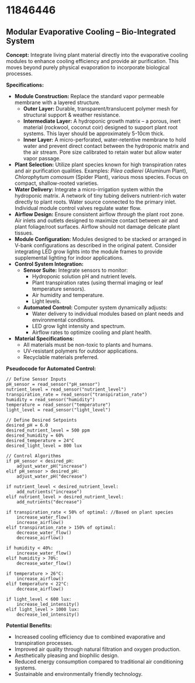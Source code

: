 # 11846446

## Modular Evaporative Cooling – Bio-Integrated System

**Concept:** Integrate living plant material directly into the evaporative cooling modules to enhance cooling efficiency and provide air purification. This moves beyond purely physical evaporation to incorporate biological processes.

**Specifications:**

*   **Module Construction:** Replace the standard vapor permeable membrane with a layered structure.
    *   **Outer Layer:** Durable, transparent/translucent polymer mesh for structural support & weather resistance.
    *   **Intermediate Layer:**  A hydroponic growth matrix – a porous, inert material (rockwool, coconut coir) designed to support plant root systems.  This layer should be approximately 5-10cm thick.
    *   **Inner Layer:** A micro-perforated, water-retentive membrane to hold water and prevent direct contact between the hydroponic matrix and the air stream.  Pore size calibrated to retain water but allow water vapor passage.
*   **Plant Selection:** Utilize plant species known for high transpiration rates and air purification qualities.  Examples: *Pilea cadierei* (Aluminum Plant), *Chlorophytum comosum* (Spider Plant), various moss species.  Focus on compact, shallow-rooted varieties.
*   **Water Delivery:** Integrate a micro-irrigation system within the hydroponic matrix. A network of tiny tubing delivers nutrient-rich water directly to plant roots. Water source connected to the primary inlet. Individual module control valves regulate water flow.
*   **Airflow Design:**  Ensure consistent airflow *through* the plant root zone.  Air inlets and outlets designed to maximize contact between air and plant foliage/root surfaces. Airflow should not damage delicate plant tissues.
*   **Module Configuration:**  Modules designed to be stacked or arranged in V-bank configurations as described in the original patent.  Consider integrating LED grow lights into the module frames to provide supplemental lighting for indoor applications.
*   **Control System Integration:**
    *   **Sensor Suite:**  Integrate sensors to monitor:
        *   Hydroponic solution pH and nutrient levels.
        *   Plant transpiration rates (using thermal imaging or leaf temperature sensors).
        *   Air humidity and temperature.
        *   Light levels.
    *   **Automated Control:**  Computer system dynamically adjusts:
        *   Water delivery to individual modules based on plant needs and environmental conditions.
        *   LED grow light intensity and spectrum.
        *   Airflow rates to optimize cooling and plant health.
*   **Material Specifications:**
    *   All materials must be non-toxic to plants and humans.
    *   UV-resistant polymers for outdoor applications.
    *   Recyclable materials preferred.

**Pseudocode for Automated Control:**

```
// Define Sensor Inputs
pH_sensor = read_sensor("pH_sensor")
nutrient_level = read_sensor("nutrient_level")
transpiration_rate = read_sensor("transpiration_rate")
humidity = read_sensor("humidity")
temperature = read_sensor("temperature")
light_level = read_sensor("light_level")

// Define Desired Setpoints
desired_pH = 6.0
desired_nutrient_level = 500 ppm
desired_humidity = 60%
desired_temperature = 24°C
desired_light_level = 800 lux

// Control Algorithms
if pH_sensor < desired_pH:
    adjust_water_pH("increase")
elif pH_sensor > desired_pH:
    adjust_water_pH("decrease")

if nutrient_level < desired_nutrient_level:
    add_nutrients("increase")
elif nutrient_level > desired_nutrient_level:
    add_nutrients("decrease")

if transpiration_rate < 50% of optimal: //Based on plant species
    increase_water_flow()
    increase_airflow()
elif transpiration_rate > 150% of optimal:
    decrease_water_flow()
    decrease_airflow()

if humidity < 40%:
    increase_water_flow()
elif humidity > 70%:
    decrease_water_flow()

if temperature > 26°C:
    increase_airflow()
elif temperature < 22°C:
    decrease_airflow()

if light_level < 600 lux:
    increase_led_intensity()
elif light_level > 1000 lux:
    decrease_led_intensity()
```

**Potential Benefits:**

*   Increased cooling efficiency due to combined evaporative and transpiration processes.
*   Improved air quality through natural filtration and oxygen production.
*   Aesthetically pleasing and biophilic design.
*   Reduced energy consumption compared to traditional air conditioning systems.
*   Sustainable and environmentally friendly technology.